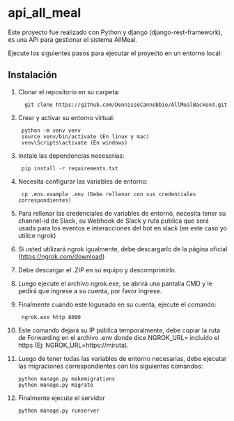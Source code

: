 # api_all_meal

Este proyecto fue realizado con Python y django (django-rest-framework), es una API para gestionar el sistema AllMeal.

Ejecute los siguientes pasos para ejecutar el proyecto en un entorno local:

## Instalación

1. Clonar el repositorio en su carpeta:
   
         git clone https://github.com/DennisseCannobbio/AllMealBackend.git
   
2. Crear y activar su entorno virtual:

        python -m venv venv
        source venv/bin/activate (En linux y mac)
        venv\Scripts\activate (En windows)
   
3. Instale las dependencias necesarias:
   
        pip install -r requirements.txt

4. Necesita configurar las variables de entorno:
   
        cp .env.example .env (Debe rellenar con sus credenciales correspondientes)

5. Para rellenar las credenciales de variables de entorno, necesita tener su channel-id de Slack, su Webhook de Slack y ruta publica que será usada para los eventos e interacciones del bot en slack (en este caso yo utilice ngrok)
6. Si usted utilizará ngrok igualmente, debe descargarlo de la página oficial (https://ngrok.com/download)
7. Debe descargar el .ZIP en su equipo y descomprimirlo.
8. Luego ejecute el archivo ngrok.exe, se abrirá una pantalla CMD y le pedirá que ingrese a su cuenta, por favor ingrese.
9. Finalmente cuando este logueado en su cuenta, ejecute el comando:
    
        ngrok.exe http 8000

10. Este comando dejará su IP pública temporalmente, debe copiar la ruta de Forwarding en el archivo .env donde dice NGROK_URL= incluido el https (Ej: NGROK_URL=https://miruta).
11. Luego de tener todas las variables de entorno necesarias, debe ejecutar las migraciones correspondientes con los siguientes comandos:

        python manage.py makemigrations
        python manage.py migrate

12. Finalmente ejecute el servidor

        python manage.py runserver
